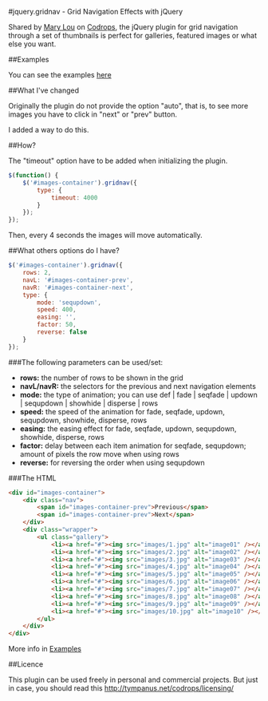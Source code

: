 #jquery.gridnav - Grid Navigation Effects with jQuery

Shared by [Mary Lou](https://twitter.com/crnacura) on [Codrops](http://tympanus.net/codrops/), the jQuery plugin for grid navigation through a set of thumbnails is perfect for galleries, featured images or what else you want.

##Examples

You can see the examples [here](http://tympanus.net/codrops/2011/06/09/grid-navigation-effects/)

##What I've changed

Originally the plugin do not provide the option "auto", that is, to see more images you have to click in "next" or "prev" button.

I added a way to do this.

##How?

The "timeout" option have to be added when initializing the plugin.

```javascript
$(function() {
    $('#images-container').gridnav({
        type: {
            timeout: 4000
        }
    });
});
```

Then, every 4 seconds the images will move automatically.


##What others options do I have?

```javascript
$('#images-container').gridnav({
    rows: 2,
    navL: '#images-container-prev',
    navR: '#images-container-next',
    type: {
        mode: 'sequpdown', 
        speed: 400,
        easing: '',
        factor: 50,
        reverse: false
    }
});
```

###The following parameters can be used/set:

* __rows:__ the number of rows to be shown in the grid
* __navL/navR:__ the selectors for the previous and next navigation elements
* __mode:__ the type of animation; you can use def | fade | seqfade | updown | sequpdown | showhide | disperse | rows
* __speed:__ the speed of the animation for fade, seqfade, updown, sequpdown, showhide, disperse, rows
* __easing:__ the easing effect for fade, seqfade, updown, sequpdown, showhide, disperse, rows
* __factor:__ delay between each item animation for seqfade, sequpdown; amount of pixels the row move when using rows
* __reverse:__ for reversing the order when using sequpdown


###The HTML

```html
<div id="images-container">
    <div class="nav">
        <span id="images-container-prev">Previous</span>
        <span id="images-container-prev">Next</span>
    </div>
    <div class="wrapper">
        <ul class="gallery">
            <li><a href="#"><img src="images/1.jpg" alt="image01" /></a></li>
            <li><a href="#"><img src="images/2.jpg" alt="image02" /></a></li>
            <li><a href="#"><img src="images/3.jpg" alt="image03" /></a></li>
            <li><a href="#"><img src="images/4.jpg" alt="image04" /></a></li>
            <li><a href="#"><img src="images/5.jpg" alt="image05" /></a></li>
            <li><a href="#"><img src="images/6.jpg" alt="image06" /></a></li>
            <li><a href="#"><img src="images/7.jpg" alt="image07" /></a></li>
            <li><a href="#"><img src="images/8.jpg" alt="image08" /></a></li>
            <li><a href="#"><img src="images/9.jpg" alt="image09" /></a></li>
            <li><a href="#"><img src="images/10.jpg" alt="image10" /></a></li>
        </ul>
    </div>
</div>
```

More info in [Examples](#examples)

##Licence

This plugin can be used freely in personal and commercial projects. But just in case, you should read this http://tympanus.net/codrops/licensing/